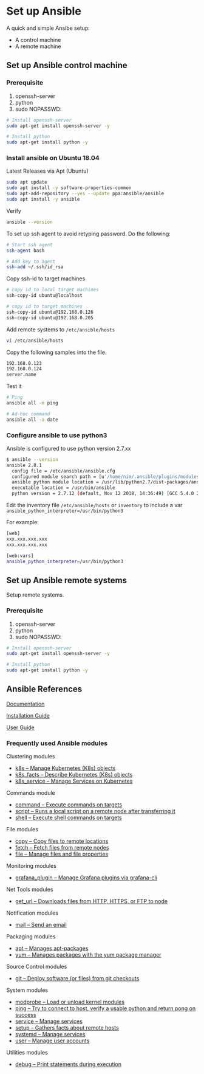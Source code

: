
# Set up Ansible

A quick and simple Ansibe setup:

* A control machine
* A remote machine

## Set up Ansible control machine

### Prerequisite

1. openssh-server
2. python
3. sudo NOPASSWD:

```sh
# Install openssh-server
sudo apt-get install openssh-server -y

# Install python
sudo apt-get install python -y
```

### Install ansible on Ubuntu 18.04

Latest Releases via Apt (Ubuntu)

```sh
sudo apt update
sudo apt install -y software-properties-common
sudo apt-add-repository --yes --update ppa:ansible/ansible
sudo apt install -y ansible
```

Verify

```sh
ansible --version
```

To set up ssh agent to avoid retyping password. Do the following:

```sh
# Start ssh agent
ssh-agent bash

# Add key to agent
ssh-add ~/.ssh/id_rsa
```

Copy ssh-id to target machines

```sh
# copy id to local target machines
ssh-copy-id ubuntu@localhost

# copy id to target machines
ssh-copy-id ubuntu@192.168.0.126
ssh-copy-id ubuntu@192.168.0.205
```

Add remote systems to `/etc/ansible/hosts`

```sh
vi /etc/ansible/hosts
```

Copy the following samples into the file.

```sh
192.168.0.123
192.168.0.124
server.name
```

Test it

```sh
# Ping
ansible all -m ping

# Ad-hoc command
ansible all -a date
```
### Configure ansible to use python3

Ansible is configured to use python version 2.7.xx

```sh
$ ansible --version
ansible 2.8.1
  config file = /etc/ansible/ansible.cfg
  configured module search path = [u'/home/nim/.ansible/plugins/modules', u'/usr/share/ansible/plugins/modules']
  ansible python module location = /usr/lib/python2.7/dist-packages/ansible
  executable location = /usr/bin/ansible
  python version = 2.7.12 (default, Nov 12 2018, 14:36:49) [GCC 5.4.0 20160609]
```

Edit the inventory file `/etc/ansible/hosts` or `inventory` to include a var  `ansible_python_interpreter=/usr/bin/python3`

For example:

```sh
[web]
xxx.xxx.xxx.xxx  
xxx.xxx.xxx.xxx  

[web:vars]
ansible_python_interpreter=/usr/bin/python3
```

## Set up Ansible remote systems

Setup remote systems.

### Prerequisite

1. openssh-server
2. python
3. sudo NOPASSWD:

```sh
# Install openssh-server
sudo apt-get install openssh-server -y

# Install python
sudo apt-get install python -y
```

## Ansible References

[Documentation](https://docs.ansible.com/ansible/latest/index.html)

[Installation Guide](https://docs.ansible.com/ansible/latest/installation_guide/index.html)

[User Guide](https://docs.ansible.com/ansible/latest/user_guide/index.html)



### Frequently used Ansible modules

Clustering modules

* [k8s – Manage Kubernetes (K8s) objects](https://docs.ansible.com/ansible/latest/modules/k8s_module.html#k8s-module)
* [k8s_facts – Describe Kubernetes (K8s) objects](https://docs.ansible.com/ansible/latest/modules/k8s_facts_module.html#k8s-facts-module)
* [k8s_service – Manage Services on Kubernetes](https://docs.ansible.com/ansible/latest/modules/k8s_service_module.html#k8s-service-module)

Commands module

* [command – Execute commands on targets](https://docs.ansible.com/ansible/latest/modules/command_module.html#command-module)
* [script – Runs a local script on a remote node after transferring it](https://docs.ansible.com/ansible/latest/modules/script_module.html#script-module)
* [shell – Execute shell commands on targets](https://docs.ansible.com/ansible/latest/modules/shell_module.html#shell-module)

File modules

* [copy – Copy files to remote locations](https://docs.ansible.com/ansible/latest/modules/copy_module.html#copy-module)
* [fetch – Fetch files from remote nodes](https://docs.ansible.com/ansible/latest/modules/fetch_module.html#fetch-module)
* [file – Manage files and file properties](https://docs.ansible.com/ansible/latest/modules/file_module.html#file-module)

Monitoring modules

* [grafana_plugin – Manage Grafana plugins via grafana-cli](https://docs.ansible.com/ansible/latest/modules/grafana_plugin_module.html#grafana-plugin-module)

Net Tools modules

* [get_url – Downloads files from HTTP, HTTPS, or FTP to node](https://docs.ansible.com/ansible/latest/modules/get_url_module.html#get-url-module)

Notification modules

* [mail – Send an email](https://docs.ansible.com/ansible/latest/modules/mail_module.html#mail-module)

Packaging modules

* [apt – Manages apt-packages](https://docs.ansible.com/ansible/latest/modules/apt_module.html#apt-module)
* [yum – Manages packages with the yum package manager](https://docs.ansible.com/ansible/latest/modules/yum_module.html#yum-module)

Source Control modules

* [git – Deploy software (or files) from git checkouts](https://docs.ansible.com/ansible/latest/modules/git_module.html#git-module)


System modules

* [modprobe – Load or unload kernel modules](https://docs.ansible.com/ansible/latest/modules/modprobe_module.html#modprobe-module)
* [ping – Try to connect to host, verify a usable python and return pong on success](https://docs.ansible.com/ansible/latest/modules/ping_module.html#ping-module)
* [service – Manage services](https://docs.ansible.com/ansible/latest/modules/service_module.html#service-module)
* [setup – Gathers facts about remote hosts](https://docs.ansible.com/ansible/latest/modules/setup_module.html#setup-module)
* [systemd – Manage services](https://docs.ansible.com/ansible/latest/modules/systemd_module.html#systemd-module)
* [user – Manage user accounts](https://docs.ansible.com/ansible/latest/modules/user_module.html#user-module)

Utilities modules
* [debug – Print statements during execution](https://docs.ansible.com/ansible/latest/modules/debug_module.html#debug-module)